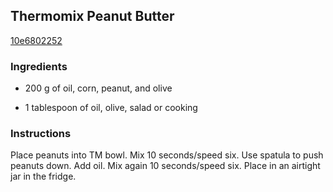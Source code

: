## Thermomix Peanut Butter

[10e6802252](http://www.food.com/recipe/thermomix-peanut-butter-352346)

### Ingredients

 - 200 g of oil, corn, peanut, and olive

 - 1 tablespoon of oil, olive, salad or cooking

### Instructions

Place peanuts into TM bowl. Mix 10 seconds/speed six. Use spatula to push peanuts down. Add oil. Mix again 10 seconds/speed six. Place in an airtight jar in the fridge.
